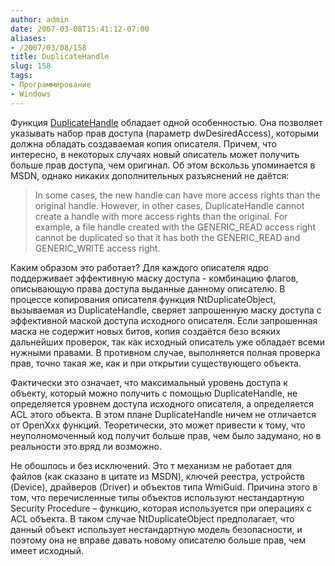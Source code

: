 ```yaml
---
author: admin
date: 2007-03-08T15:41:12-07:00
aliases:
- /2007/03/08/158
title: DuplicateHandle
slug: 158
tags:
- Программирование
- Windows
---
```


Функция [DuplicateHandle](http://msdn2.microsoft.com/en-us/library/ms724251.aspx) обладает одной особенностью. Она позволяет указывать набор прав доступа (параметр dwDesiredAccess), которыми должна обладать создаваемая копия описателя. Причем, что интересно, в некоторых случаях новый описатель может получить больше прав доступа, чем оригинал. Об этом вскользь упоминается в MSDN, однако никаких дополнительных разъяснений не даётся:

<!--more-->

> In some cases, the new handle can have more access rights than the original handle. However, in other cases, DuplicateHandle cannot create a handle with more access rights than the original. For example, a file handle created with the GENERIC_READ access right cannot be duplicated so that it has both the GENERIC_READ and GENERIC_WRITE access right.

Каким образом это работает? Для каждого описателя ядро поддерживает эффективную маску доступа  - комбинацию флагов, описывающую права доступа выданные данному описателю. В процессе копирования описателя функция NtDuplicateObject, вызываемая из DuplicateHandle, сверяет запрошенную маску доступа с эффективной маской доступа исходного описателя. Если запрошенная маска не содержит новых битов, копия создаётся безо всяких дальнейших проверок, так как исходный описатель уже обладает всеми нужными правами. В противном случае, выполняется полная проверка прав, точно такая же, как и при открытии существующего объекта.

Фактически это означает, что максимальный уровень доступа к объекту, который можно получить с помощью DuplicateHandle, не определяется уровнем доступа исходного описателя, а определяется ACL этого объекта. В этом плане DuplicateHandle ничем не отличается от OpenXxx функций. Теоретически, это может привести к тому, что неуполномоченный код получит больше прав, чем было задумано, но в реальности это вряд ли возможно.

Не обошлось и без исключений. Это т механизм не работает для файлов (как сказано в цитате из MSDN), ключей реестра, устройств (Device), драйверов (Driver) и объектов типа WmiGuid. Причина этого в том, что перечисленные типы объектов используют нестандартную Security Procedure – функцию, которая используется при операциях с ACL объекта. В таком случае NtDuplicateObject  предполагает, что данный объект использует нестандартную модель безопасности, и поэтому она не вправе давать новому описателю больше прав, чем имеет исходный.
